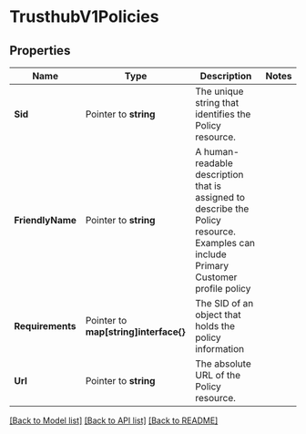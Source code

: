 # TrusthubV1Policies

## Properties

Name | Type | Description | Notes
------------ | ------------- | ------------- | -------------
**Sid** | Pointer to **string** | The unique string that identifies the Policy resource. |
**FriendlyName** | Pointer to **string** | A human-readable description that is assigned to describe the Policy resource. Examples can include Primary Customer profile policy |
**Requirements** | Pointer to **map[string]interface{}** | The SID of an object that holds the policy information |
**Url** | Pointer to **string** | The absolute URL of the Policy resource. |

[[Back to Model list]](../README.md#documentation-for-models) [[Back to API list]](../README.md#documentation-for-api-endpoints) [[Back to README]](../README.md)


